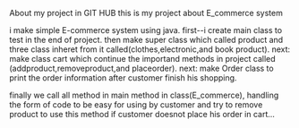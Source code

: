 About my project in GIT HUB
this is my project about E_commerce system

i make simple E-commerce system using java.
first--i create main class to test in the end of project.
then make super class which called product and three class inheret from it called(clothes,electronic,and book product).
next: make class cart which continue the importand methods in project called (addproduct,removeproduct,and placeorder).
next: make Order class to print the order information after customer finish his shopping.

finally we call all method in main method in class(E_commerce), handling the form of code to be easy for using by customer and try to remove product to use this method if customer doesnot place his order in cart...
